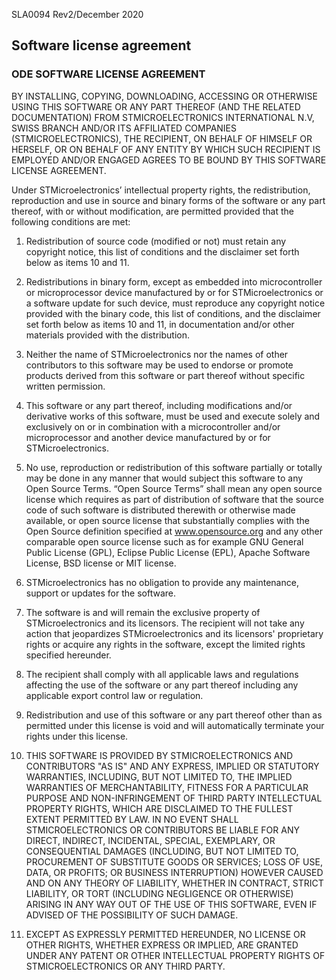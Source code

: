 SLA0094 Rev2/December 2020

## Software license agreement

### ODE SOFTWARE LICENSE AGREEMENT

BY INSTALLING, COPYING, DOWNLOADING, ACCESSING OR OTHERWISE USING THIS SOFTWARE OR ANY PART
THEREOF (AND THE RELATED DOCUMENTATION) FROM STMICROELECTRONICS INTERNATIONAL N.V, SWISS
BRANCH AND/OR ITS AFFILIATED COMPANIES (STMICROELECTRONICS), THE RECIPIENT, ON BEHALF OF HIMSELF
OR HERSELF, OR ON BEHALF OF ANY ENTITY BY WHICH SUCH RECIPIENT IS EMPLOYED AND/OR ENGAGED
AGREES TO BE BOUND BY THIS SOFTWARE LICENSE AGREEMENT.

Under STMicroelectronics’ intellectual property rights, the redistribution, reproduction and use in source and binary forms of the
software or any part thereof, with or without modification, are permitted provided that the following conditions are met:

1. Redistribution of source code (modified or not) must retain any copyright notice, this list of conditions and the disclaimer set
forth below as items 10 and 11.

2. Redistributions in binary form, except as embedded into microcontroller or microprocessor device manufactured by or for
STMicroelectronics or a software update for such device, must reproduce any copyright notice provided with the binary code,
this list of conditions, and the disclaimer set forth below as items 10 and 11, in documentation and/or other materials provided
with the distribution.

3. Neither the name of STMicroelectronics nor the names of other contributors to this software may be used to endorse or
promote products derived from this software or part thereof without specific written permission.

4. This software or any part thereof, including modifications and/or derivative works of this software, must be used and execute
solely and exclusively on or in combination with a microcontroller and/or microprocessor and another device manufactured by or
for STMicroelectronics.

5. No use, reproduction or redistribution of this software partially or totally may be done in any manner that would subject
this software to any Open Source Terms. “Open Source Terms” shall mean any open source license which requires as part
of distribution of software that the source code of such software is distributed therewith or otherwise made available, or open
source license that substantially complies with the Open Source definition specified at www.opensource.org and any other
comparable open source license such as for example GNU General Public License (GPL), Eclipse Public License (EPL),
Apache Software License, BSD license or MIT license.

6. STMicroelectronics has no obligation to provide any maintenance, support or updates for the software.

7. The software is and will remain the exclusive property of STMicroelectronics and its licensors. The recipient will not take any
action that jeopardizes STMicroelectronics and its licensors' proprietary rights or acquire any rights in the software, except the
limited rights specified hereunder.

8. The recipient shall comply with all applicable laws and regulations affecting the use of the software or any part thereof
including any applicable export control law or regulation.

9. Redistribution and use of this software or any part thereof other than as permitted under this license is void and will
automatically terminate your rights under this license.

10. THIS SOFTWARE IS PROVIDED BY STMICROELECTRONICS AND CONTRIBUTORS "AS IS" AND ANY
EXPRESS, IMPLIED OR STATUTORY WARRANTIES, INCLUDING, BUT NOT LIMITED TO, THE IMPLIED WARRANTIES
OF MERCHANTABILITY, FITNESS FOR A PARTICULAR PURPOSE AND NON-INFRINGEMENT OF THIRD PARTY
INTELLECTUAL PROPERTY RIGHTS, WHICH ARE DISCLAIMED TO THE FULLEST EXTENT PERMITTED BY LAW. IN
NO EVENT SHALL STMICROELECTRONICS OR CONTRIBUTORS BE LIABLE FOR ANY DIRECT, INDIRECT, INCIDENTAL,
SPECIAL, EXEMPLARY, OR CONSEQUENTIAL DAMAGES (INCLUDING, BUT NOT LIMITED TO, PROCUREMENT OF
SUBSTITUTE GOODS OR SERVICES; LOSS OF USE, DATA, OR PROFITS; OR BUSINESS INTERRUPTION) HOWEVER
CAUSED AND ON ANY THEORY OF LIABILITY, WHETHER IN CONTRACT, STRICT LIABILITY, OR TORT (INCLUDING
NEGLIGENCE OR OTHERWISE) ARISING IN ANY WAY OUT OF THE USE OF THIS SOFTWARE, EVEN IF ADVISED OF
THE POSSIBILITY OF SUCH DAMAGE.

11. EXCEPT AS EXPRESSLY PERMITTED HEREUNDER, NO LICENSE OR OTHER RIGHTS, WHETHER EXPRESS
OR IMPLIED, ARE GRANTED UNDER ANY PATENT OR OTHER INTELLECTUAL PROPERTY RIGHTS OF
STMICROELECTRONICS OR ANY THIRD PARTY.
